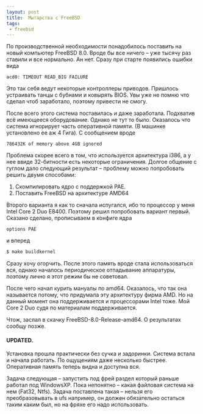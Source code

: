 ```yaml
---
layout: post
title:  Мытарства с FreeBSD
tags:
 - freebsd
---
```


По производственной необходимости понадобилось поставить на новый компьютер FreeBSD 8.0. Вроде бы все ничего – уже тысячу раз ставили и все нормально. Ан нет. Сразу при старте появились ошибки вида

```
acd0: TIMEOUT READ_BIG FAILURE
```

Это так себя ведут некоторые контроллеры приводов. Пришлось устраивать танцы с бубнами и ковырять BIOS. Увы уже не помню что сделал чтоб заработало, поэтому привести не смогу.

После всего этого система поставилась и даже заработала. Подхватив всё имеющееся оборудование. Однако не тут то было. Оказалось что система игнорирует часть оперативной памяти. (В машинке установлено ее аж 4 Гига). С сообщением вроде

```
786432К of memory above 4GB ignored
```

Проблема скорее всего в том, что используется архитектура i386, а у нее ввиде 32-битности есть некоторые ограничения. Долгое общение с гуглом дало следующий результат – проблему можно попробовать решить двумя способами:

 1. Скомпилировать ядро с поддержкой PAE.
 2. Поставить FreeBSD на архитектуре AMD64

Второго варианта я как то сначала испугался, ибо то процессор у меня Intel Core 2 Duo E8400. Поэтому решил попробовать вариант первый. Сказано сделано, прописываем в конфиге ядра

```
options PAE
```

и вперед

``` bash
$ make buildkernel
```

Сразу хочу огорчить. После этого память вроде стала использоваться вся, однако началось периодическое отпадывание аппаратуры, поэтому лично я этот режим бы не советовал.

После чего начал курить мануалы по amd64. Оказалось, что так она называется потому, что придумала эту архитектуру фирма AMD. Но на данный момент она поддерживается и процессорами Intel тоже. Мой Core 2 Duo судя по материалам поддерживается.

Чтож, заслал в скачку FreeBSD-8.0-Release-amd64. О результатах сообщу позже.

#### UPDATED.

Установка прошла практически без сучка и задоринки. Система встала и начала работать. По ощущениям даже несколько быстрее. Оперативная память теперь видна и доступна вся.

Задача следующая – запустить под фрей раздел который раньше работал под WindowsXP. Пока непонятно – какая файловая система на нем (Fat32, Ntfs). Задача поставлена такая – нельзя его преобразовывать в ufs например, он должен обязательно остаться таким каким был, но на фряхе его надо использовать.

